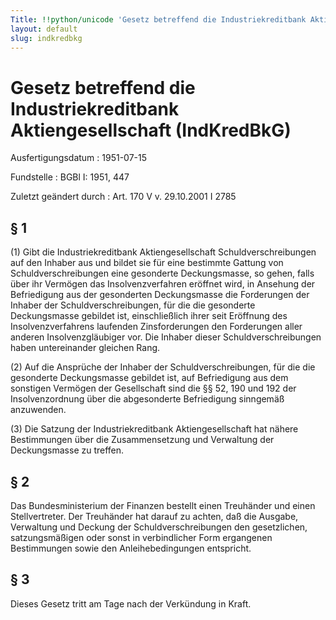 ```yaml
---
Title: !!python/unicode 'Gesetz betreffend die Industriekreditbank Aktiengesellschaft'
layout: default
slug: indkredbkg
---
```


# Gesetz betreffend die Industriekreditbank Aktiengesellschaft (IndKredBkG)

Ausfertigungsdatum
:   1951-07-15

Fundstelle
:   BGBl I: 1951, 447

Zuletzt geändert durch
:   Art. 170 V v. 29.10.2001 I 2785


## § 1

(1) Gibt die Industriekreditbank Aktiengesellschaft
Schuldverschreibungen auf den Inhaber aus und bildet sie für eine
bestimmte Gattung von Schuldverschreibungen eine gesonderte
Deckungsmasse, so gehen, falls über ihr Vermögen das
Insolvenzverfahren eröffnet wird, in Ansehung der Befriedigung aus der
gesonderten Deckungsmasse die Forderungen der Inhaber der
Schuldverschreibungen, für die die gesonderte Deckungsmasse gebildet
ist, einschließlich ihrer seit Eröffnung des Insolvenzverfahrens
laufenden Zinsforderungen den Forderungen aller anderen
Insolvenzgläubiger vor. Die Inhaber dieser Schuldverschreibungen haben
untereinander gleichen Rang.

(2) Auf die Ansprüche der Inhaber der Schuldverschreibungen, für die
die gesonderte Deckungsmasse gebildet ist, auf Befriedigung aus dem
sonstigen Vermögen der Gesellschaft sind die §§ 52, 190 und 192 der
Insolvenzordnung über die abgesonderte Befriedigung sinngemäß
anzuwenden.

(3) Die Satzung der Industriekreditbank Aktiengesellschaft hat nähere
Bestimmungen über die Zusammensetzung und Verwaltung der Deckungsmasse
zu treffen.


## § 2

Das Bundesministerium der Finanzen bestellt einen Treuhänder und einen
Stellvertreter. Der Treuhänder hat darauf zu achten, daß die Ausgabe,
Verwaltung und Deckung der Schuldverschreibungen den gesetzlichen,
satzungsmäßigen oder sonst in verbindlicher Form ergangenen
Bestimmungen sowie den Anleihebedingungen entspricht.


## § 3

Dieses Gesetz tritt am Tage nach der Verkündung in Kraft.

